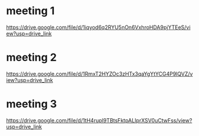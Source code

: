 # meeting 1
https://drive.google.com/file/d/1iqyod6q2RYU5nOn6VxhroHDA9pjYTEeS/view?usp=drive_link 

# meeting 2
https://drive.google.com/file/d/1RmxT2HYZOc3zHTx3qaYgYtYCG4P9lQVZ/view?usp=drive_link

# meeting 3
https://drive.google.com/file/d/1tH4rupl9TBtsFktpALIprXSV0uCtwFss/view?usp=drive_link
